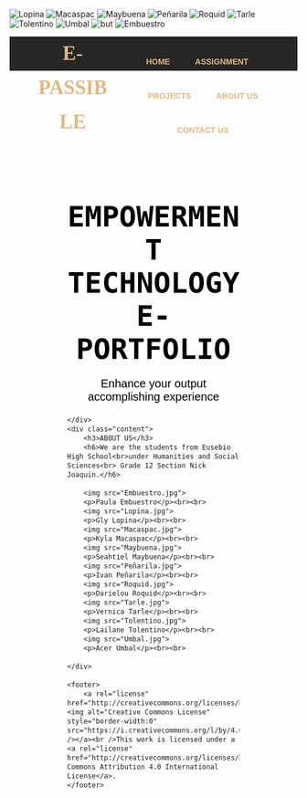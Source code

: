 ![Lopina](https://user-images.githubusercontent.com/85336913/120768954-3b206880-c54f-11eb-9fb0-d37459a925be.jpg)
![Macaspac](https://user-images.githubusercontent.com/85336913/120768962-3cea2c00-c54f-11eb-903b-9e5f8043ca60.jpg)
![Maybuena](https://user-images.githubusercontent.com/85336913/120768964-3d82c280-c54f-11eb-9d78-b774badc1b94.jpg)
![Peñarila](https://user-images.githubusercontent.com/85336913/120768967-3e1b5900-c54f-11eb-8d98-2a4b6a6c2b22.jpg)
![Roquid](https://user-images.githubusercontent.com/85336913/120768969-3eb3ef80-c54f-11eb-898c-e7efa8e0833b.jpg)
![Tarle](https://user-images.githubusercontent.com/85336913/120768973-3eb3ef80-c54f-11eb-9762-58ccc82148d2.jpg)
![Tolentino](https://user-images.githubusercontent.com/85336913/120768977-3f4c8600-c54f-11eb-9185-1a9807704182.jpg)
![Umbal](https://user-images.githubusercontent.com/85336913/120768978-3fe51c80-c54f-11eb-8c4d-58eb45aec588.jpg)
![but](https://user-images.githubusercontent.com/85336913/120769027-4a9fb180-c54f-11eb-94db-997fb113abf2.jpg)
![Embuestro](https://user-images.githubusercontent.com/85336913/120769034-4d9aa200-c54f-11eb-8b89-9590db0d88cb.jpg)
<!DOCTYPE html>
<html>
<head>
	<meta charset="utf-8">
	<meta name="viewport" content="width=device-width, initial-scale=1">
	<title>E-PASSible</title>
	<style>
		*{
			margin: 0;
			padding: 0;
		}
		header{
			height: 60px;
			background: #262626;
			padding:0 50px;
		}
		.logo{
			width: 30%;
			float: left;
			color: burlywood;
			font-weight: bold;
			text-transform: uppercase;
			line-height: 60px;
			font-size: 35px;
			font-family: cursive;
			cursor: pointer;
		}
		nav{
			width: 68%;
			float: right;
		}
		nav ul{
			list-style: none;
			float: right;
		}
		nav ul li{
			display: inline-block;
		}
		nav ul li a{
			text-decoration: none;
			color: burlywood;
			font-family: sans-serif;
			font-weight: bold;
			margin:0 10px;
			line-height: 60px;
			text-transform: uppercase;
		}
		.banner{
			padding: 20%;
			height: 100%;
			background-image: url(but.jpg);
		}
		.banner h1{
			color: black;
			font-family: monospace;
			font-weight: bold;
			font-size: 50px;
			text-transform: uppercase;
			text-align: center;
		}
		.banner p{
			color: black;
			font-family: sans-serif;
			text-align: center;
			font-size: 20px;
		}
		.content{
			padding: 5%;
			background: gainsboro;
			text-align: center;
		}
		.content h3{
			color: darkgray;
			font-size: 40px;
			font-family: sans-serif;
			font-weight: bold;
			text-transform: uppercase;
			text-align: center;
			color: darkgray;
		}
		.content h6{
			font-size: 18px;
			line-height: 1.7;
			font-family: sans-serif;
			margin-bottom: 25px;
			text-align: center;
			color: dimgray;
		}
		.content p{
			font-size: 18px;
			line-height: 1.7;
			font-weight: bold;
			font-family: monospace;
			margin-bottom: 25px;
			text-align: center;
			color: black;
		}
		.content img{
			width: 20%;
			height: 35vh;
		}
		footer{
			background: #262626;
			color: burlywood;
			padding:15px 50px;
			text-align: center;
		}
	</style>
	<style>A {text-decoration: none;}</style>
</head>
<body>
	<header>
		<div class="logo">E-PASSIBLE</div>
		<nav>
			<ul>
				<li><a href="#">HOME</li>
				<li><a href="#">ASSIGNMENT</li>
				<li><a href="#">PROJECTS</li>
				<li><a href="#">ABOUT US</li>
				<li><a href="#">CONTACT US</li>
			</ul>
		</nav>
	</header>
	<div class="banner">
		<h1>Empowerment Technology E-Portfolio</h1>
		<p>Enhance your output accomplishing experience</p>

	</div>
	<div class="content">
		<h3>ABOUT US</h3>
		<h6>We are the students from Eusebio High School<br>under Humanities and Social Sciences<br> Grade 12 Section Nick Joaquin.</h6>

		<img src="Embuestro.jpg">
		<p>Paula Embuestro</p><br><br>
		<img src="Lopina.jpg">
		<p>Gly Lopina</p><br><br>
		<img src="Macaspac.jpg">
		<p>Kyla Macaspac</p><br><br>
		<img src="Maybuena.jpg">
		<p>Seahtiel Maybuena</p><br><br>
		<img src="Peñarila.jpg">
		<p>Ivan Peñarila</p><br><br>
		<img src="Roquid.jpg">
		<p>Darielou Roquid</p><br><br>
		<img src="Tarle.jpg">
		<p>Vernica Tarle</p><br><br>
		<img src="Tolentino.jpg">
		<p>Lailane Tolentino</p><br><br>
		<img src="Umbal.jpg">
		<p>Acer Umbal</p><br><br>

	</div>

	<footer>
		<a rel="license" href="http://creativecommons.org/licenses/by/4.0/"><img alt="Creative Commons License" style="border-width:0" src="https://i.creativecommons.org/l/by/4.0/88x31.png" /></a><br />This work is licensed under a <a rel="license" href="http://creativecommons.org/licenses/by/4.0/">Creative Commons Attribution 4.0 International License</a>.
	</footer>

</body>
</html>
